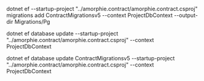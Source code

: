 dotnet ef --startup-project "../amorphie.contract/amorphie.contract.csproj" migrations add ContractMigrationsv5 --context ProjectDbContext --output-dir Migrations/Pg

dotnet ef database update --startup-project "../amorphie.contract/amorphie.contract.csproj"  --context ProjectDbContext

dotnet ef database update ContractMigrationsv5 --startup-project "../amorphie.contract/amorphie.contract.csproj"  --context ProjectDbContext
 